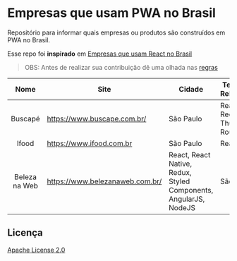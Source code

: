 # Empresas que usam PWA no Brasil
Repositório para informar quais empresas ou produtos são construídos em PWA no Brasil.

Esse repo foi **inspirado** em [Empresas que usam React no Brasil](https://github.com/react-brasil/empresas-que-usam-react-no-brasil)

> OBS: Antes de realizar sua contribuição dê uma olhada nas [regras](https://github.com/produtoreativo/empresas-que-usam-pwa-no-brasil/blob/master/CONTRIBUTING.md)

Nome | Site | Cidade | Tecnologias Relacionadas | Score  
:------------: | ------------- | ------------------------ | ------------ | ---------------
Buscapé | https://www.buscape.com.br/ | São Paulo | React, Redux, Redux-Thunk, Router | 0.48
Ifood | https://www.ifood.com.br | São Paulo | React, Redux | 0.74  
Beleza na Web | https://www.belezanaweb.com.br/  | React, React Native, Redux, Styled Components, AngularJS, NodeJS | São Paulo | 1.00  

## Licença

[Apache License 2.0](https://github.com/produtoreativo/empresas-que-usam-pwa-no-brasil/blob/master/LICENSE)